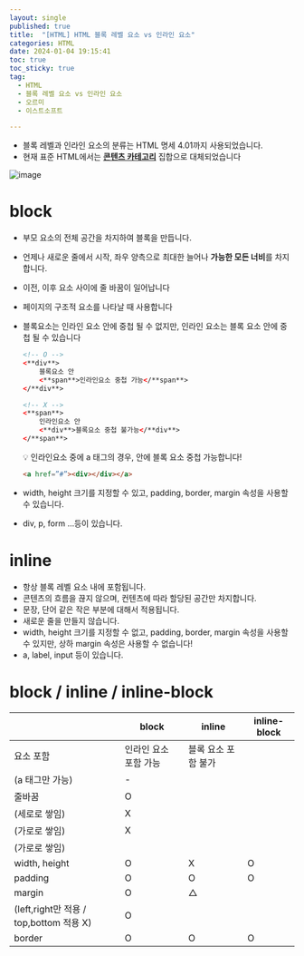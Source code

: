```yaml
---
layout: single
published: true
title:  "[HTML] HTML 블록 레벨 요소 vs 인라인 요소"
categories: HTML
date: 2024-01-04 19:15:41
toc: true
toc_sticky: true
tag:   
  - HTML
  - 블록 레벨 요소 vs 인라인 요소
  - 오르미
  - 이스트소프트

---
```


- 블록 레벨과 인라인 요소의 분류는 HTML 명세 4.01까지 사용되었습니다.
- 현재 표준 HTML에서는 **[콘텐츠 카테고리](https://developer.mozilla.org/ko/docs/Web/HTML/Content_categories)** 집합으로 대체되었습니다

![image](https://github.com/BaxDailyGit/BaxDailyGit/assets/99312529/befd6cc7-2c36-41c4-9263-3df11be9fee9)

# block

- 부모 요소의 전체 공간을 차지하여 블록을 만듭니다.
- 언제나 새로운 줄에서 시작, 좌우 양측으로 최대한 늘어나 **가능한 모든 너비**를 차지합니다.
- 이전, 이후 요소 사이에 줄 바꿈이 일어납니다
- 페이지의 구조적 요소를 나타날 때 사용합니다
- 블록요소는 인라인 요소 안에 중첩 될 수 없지만, 인라인 요소는 블록 요소 안에 중첩 될 수 있습니다
    
    ```html
    <!-- O -->
    <**div**>
    	블록요소 안
    	<**span**>인라인요소 중첩 가능</**span**>
    </**div**>
    
    <!-- X -->
    <**span**>
    	인라인요소 안
    	<**div**>블록요소 중첩 불가능</**div**>
    </**span**>
    ```
    
    <div class="notice--primary" markdown="1">
    💡 인라인요소 중에 a 태그의 경우, 안에 블록 요소 중첩 가능합니다!
    </div>

    ```html
    <a href=”#”><div></div></a>
    ```
    
    
- width, height 크기를 지정할 수 있고, padding, border, margin 속성을 사용할 수 있습니다.
- div, p, form …등이 있습니다.

# inline

- 항상 블록 레벨 요소 내에 포함됩니다.
- 콘텐츠의 흐름을 끊지 않으며, 컨텐츠에 따라 할당된 공간만 차지합니다.
- 문장, 단어 같은 작은 부분에 대해서 적용됩니다.
- 새로운 줄을 만들지 않습니다.
- width, height 크기를 지정할 수 없고, padding, border, margin 속성을 사용할 수 있지만, 상하 margin 속성은 사용할 수 없습니다!
- a, label, input 등이 있습니다.

# block / inline / inline-block

|  | block | inline | inline-block |
| --- | --- | --- | --- |
| 요소 포함 | 인라인 요소 포함 가능 | 블록 요소 포함 불가
(a 태그만 가능) | - |
| 줄바꿈 | O
(세로로 쌓임) | X
(가로로 쌓임) | X
(가로로 쌓임) |
| width, height | O | X | O |
| padding | O | O | O |
| margin | O | △ 
(left,right만 적용 / top,bottom 적용 X) | O |
| border | O | O | O |
